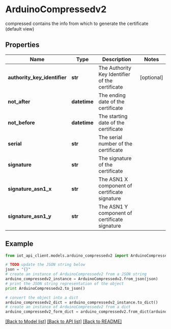 # ArduinoCompressedv2

compressed contains the info from which to generate the certificate (default view)

## Properties
Name | Type | Description | Notes
------------ | ------------- | ------------- | -------------
**authority_key_identifier** | **str** | The Authority Key Identifier of the certificate | [optional] 
**not_after** | **datetime** | The ending date of the certificate | 
**not_before** | **datetime** | The starting date of the certificate | 
**serial** | **str** | The serial number of the certificate | 
**signature** | **str** | The signature of the certificate | 
**signature_asn1_x** | **str** | The ASN1 X component of certificate signature | 
**signature_asn1_y** | **str** | The ASN1 Y component of certificate signature | 

## Example

```python
from iot_api_client.models.arduino_compressedv2 import ArduinoCompressedv2

# TODO update the JSON string below
json = "{}"
# create an instance of ArduinoCompressedv2 from a JSON string
arduino_compressedv2_instance = ArduinoCompressedv2.from_json(json)
# print the JSON string representation of the object
print ArduinoCompressedv2.to_json()

# convert the object into a dict
arduino_compressedv2_dict = arduino_compressedv2_instance.to_dict()
# create an instance of ArduinoCompressedv2 from a dict
arduino_compressedv2_form_dict = arduino_compressedv2.from_dict(arduino_compressedv2_dict)
```
[[Back to Model list]](../README.md#documentation-for-models) [[Back to API list]](../README.md#documentation-for-api-endpoints) [[Back to README]](../README.md)


